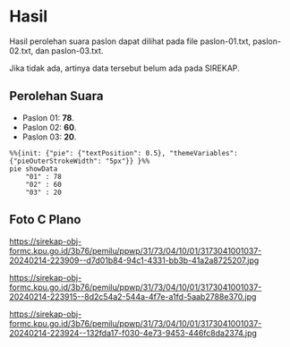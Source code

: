 # Hasil

Hasil perolehan suara paslon dapat dilihat pada file paslon-01.txt, paslon-02.txt, dan paslon-03.txt.

Jika tidak ada, artinya data tersebut belum ada pada SIREKAP.

## Perolehan Suara

 * Paslon 01: **78**.
 * Paslon 02: **60**.
 * Paslon 03: **20**.

```mermaid
%%{init: {"pie": {"textPosition": 0.5}, "themeVariables": {"pieOuterStrokeWidth": "5px"}} }%%
pie showData
    "01" : 78
    "02" : 60
    "03" : 20
```
## Foto C Plano

https://sirekap-obj-formc.kpu.go.id/3b76/pemilu/ppwp/31/73/04/10/01/3173041001037-20240214-223909--d7d01b84-94c1-4331-bb3b-41a2a8725207.jpg

https://sirekap-obj-formc.kpu.go.id/3b76/pemilu/ppwp/31/73/04/10/01/3173041001037-20240214-223915--8d2c54a2-544a-4f7e-a1fd-5aab2788e370.jpg

https://sirekap-obj-formc.kpu.go.id/3b76/pemilu/ppwp/31/73/04/10/01/3173041001037-20240214-223924--132fda17-f030-4e73-9453-446fc8da2374.jpg

